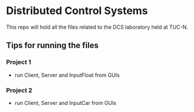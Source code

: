 # Distributed Control Systems

This repo will hold all the files related to the DCS laboratory held at TUC-N.

## Tips for running the files
### Project 1
- run Client, Server and InputFloat from GUIs

### Project 2
- run Client, Server and InputCar from GUIs